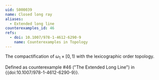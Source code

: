 ```yaml
---
uid: S000039
name: Closed long ray
aliases:
  - Extended long line
counterexamples_id: 46
refs:
  - doi: 10.1007/978-1-4612-6290-9 
    name: Counterexamples in Topology
---
```

The compactification of $\omega_1 \times [0,1)$ with the
lexicographic order topology.

Defined as counterexample #46 ("The Extended Long Line")
in {{doi:10.1007/978-1-4612-6290-9}}.
